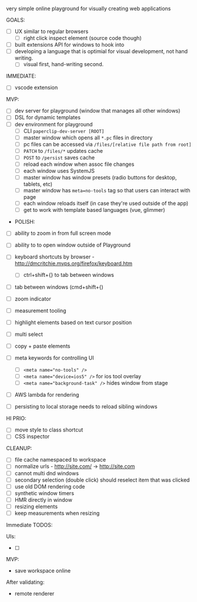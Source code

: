 very simple online playground for visually creating web applications

GOALS:

- [ ] UX similar to regular browsers
  - [ ] right click inspect element (source code though)
- [ ] built extensions API for windows to hook into
- [ ] developing a language that is optimial for visual development, not hand writing.
  - [ ] visual first, hand-writing second. 

IMMEDIATE:

- [ ] vscode extension

MVP:

- [ ] dev server for playground (window that manages all other windows)
- [ ] DSL for dynamic templates
- [ ] dev environment for playground
  - [ ] CLI `paperclip-dev-server [ROOT]`
  - [ ] master window which opens all `*.pc` files in directory
  - [ ] pc files can be accessed via `/files/[relative file path from root]`
  - [ ] `PATCH` to `/files/*` updates cache
  - [ ] `POST` to `/persist` saves cache
  - [ ] reload each window when assoc file changes
  - [ ] each window uses SystemJS
  - [ ] master window has window presets (radio buttons for desktop, tablets, etc)
  - [ ] master window has `meta=no-tools` tag so that users can interact with page
  - [ ] each window reloads itself (in case they're used outside of the app)
  - [ ] get to work with template based languages (vue, glimmer)

- POLISH:

- [ ] ability to zoom in from full screen mode

- [ ] ability to to open window outside of Playground
- [ ] keyboard shortcuts by browser - http://dmcritchie.mvps.org/firefox/keyboard.htm
   - [ ] ctrl+shift+{} to tab between windows
- [ ] tab between windows (cmd+shift+{)
- [ ] zoom indicator
- [ ] measurement tooling
- [ ] highlight elements based on text cursor position
- [ ] multi select
- [ ] copy + paste elements
- [ ] meta keywords for controlling UI
  - [ ] `<meta name="no-tools" />`
  - [ ] `<meta name="device=ios5" />` for ios tool overlay
  - [ ] `<meta name="background-task" />` hides window from stage
- [ ] AWS lambda for rendering
- [ ] persisting to local storage needs to reload sibling windows

HI PRIO:

- [ ] move style to class shortcut
- [ ] CSS inspector

CLEANUP:

- [ ] file cache namespaced to workspace
- [ ] normalize urls - http://site.com/ -> http://site.com
- [ ] cannot multi dnd windows
- [ ] secondary selection (double click) should reselect item that was clicked
- [ ] use old DOM rendering code
- [ ] synthetic window timers
- [ ] HMR directly in window
- [ ] resizing elements
- [ ] keep measurements when resizing

Immediate TODOS:

UIs:

- [ ] 

MVP:

- save workspace online

After validating:

- remote renderer

